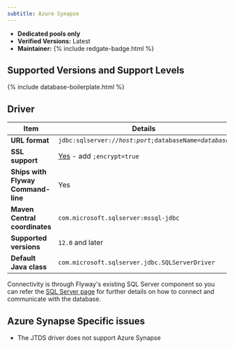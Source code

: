 ```yaml
---
subtitle: Azure Synapse
---
```

- **Dedicated pools only**
- **Verified Versions:** Latest
- **Maintainer:** {% include redgate-badge.html %}

## Supported Versions and Support Levels

{% include database-boilerplate.html %}

## Driver

| Item                               | Details                                                                                                                              |
|------------------------------------|--------------------------------------------------------------------------------------------------------------------------------------|
| **URL format**                     | <code>jdbc:sqlserver://<i>host</i>:<i>port</i>;databaseName=<i>database</i></code>                                                   |
| **SSL support**                    | [Yes](https://docs.microsoft.com/en-us/sql/connect/jdbc/connecting-with-ssl-encryption?view=sql-server-ver15) \- add `;encrypt=true` |
| **Ships with Flyway Command-line** | Yes                                                                                                                                  |
| **Maven Central coordinates**      | `com.microsoft.sqlserver:mssql-jdbc`                                                                                                 |
| **Supported versions**             | `12.0` and later                                                                                                                      |
| **Default Java class**             | `com.microsoft.sqlserver.jdbc.SQLServerDriver`                                                                                       |

Connectivity is through Flyway's existing SQL Server component so you can refer the [SQL Server page](<Database Driver Reference/SQL Server Database>) for further details on how to connect and communicate with the database.

## Azure Synapse Specific issues
- The JTDS driver does not support Azure Synapse
